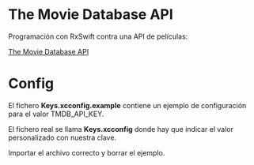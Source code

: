 # The Movie Database API

Programación con RxSwift contra una API de películas:

[The Movie Database API](https://developers.themoviedb.org/3/getting-started "The Movie Database API")

# Config

El fichero **Keys.xcconfig.example** contiene un ejemplo de configuración para el valor TMDB_API_KEY.

El fichero real se llama **Keys.xcconfig** donde hay que indicar el valor personalizado con nuestra clave.

Importar el archivo correcto y borrar el ejemplo.
